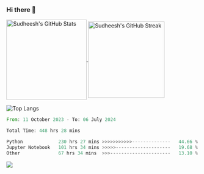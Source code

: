 ### Hi there 👋

<!--
**skethirajan/skethirajan** is a ✨ _special_ ✨ repository because its `README.md` (this file) appears on your GitHub profile.

Here are some ideas to get you started:

- 🔭 I’m currently working on ...
- 🌱 I’m currently learning ...
- 👯 I’m looking to collaborate on ...
- 🤔 I’m looking for help with ...
- 💬 Ask me about ...
- 📫 How to reach me: ...
- 😄 Pronouns: ...
- ⚡ Fun fact: ...
-->

<a href="https://github.com/anuraghazra/github-readme-stats">
  <img height=210 align="center" src="https://github-readme-stats.vercel.app/api?username=skethirajan&show_icons=true&theme=transparent&bg_color=00000000&hide_border=true&custom_title=Sudheesh's+GitHub+Stats" alt="Sudheesh's GitHub Stats" />
</a>
<a href="https://git.io/streak-stats">
  <img height=200 align="center" src="https://github-readme-streak-stats-jade.vercel.app?user=skethirajan&mode=weekly&theme=transparent&bg_color=00000000&hide_border=true&hide_title=true&card_width=300" alt="Sudheesh's GitHub Streak" />
</a>

![Top Langs](https://github-readme-stats.vercel.app/api/top-langs/?username=skethirajan&theme=transparent&bg_color=00000000&hide_border=true&hide_progress=true)

<!--START_SECTION:waka-->

```rust
From: 11 October 2023 - To: 06 July 2024

Total Time: 448 hrs 28 mins

Python             230 hrs 27 mins >>>>>>>>>>>--------------   44.66 %
Jupyter Notebook   101 hrs 34 mins >>>>>--------------------   19.68 %
Other              67 hrs 34 mins  >>>----------------------   13.10 %
```

<!--END_SECTION:waka-->

![](https://komarev.com/ghpvc/?username=skethirajan&label=PROFILE+VIEWS)

